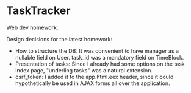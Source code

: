 # TaskTracker

Web dev homework.

Design decisions for the latest homework:
* How to structure the DB: It was convenient to have manager as a nullable field
  on User. task_id was a mandatory field on TimeBlock.
* Presentation of tasks: Since I already had some options on the task index
  page, "underling tasks" was a natural extension.
* csrf_token: I added it to the app.html.eex header, since it could
  hypothetically be used in AJAX forms all over the application.
